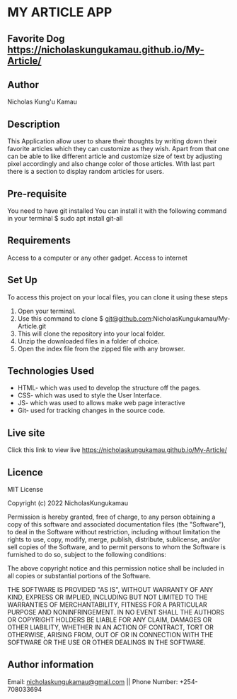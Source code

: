 # MY ARTICLE APP
## Favorite Dog  https://nicholaskungukamau.github.io/My-Article/

## Author
Nicholas Kung'u Kamau

## Description
This Application allow user to share their thoughts by writing down their favorite articles which they can customize as they wish. Apart from that one can be able to like different article and customize size of text by adjusting pixel accordingly and also change color of those articles.
With last part there is a section to display random articles for users.


## Pre-requisite
You need to have git installed You can install it with the following command in your terminal $ sudo apt install git-all

## Requirements
Access to a computer or any other gadget.
Access to internet

## Set Up
To access this project on your local files, you can clone it using these steps

1. Open your terminal. 
2. Use this command to clone $ git@github.com:NicholasKungukamau/My-Article.git
3. This will clone the repository into your local folder.
4. Unzip the downloaded files in a folder of choice.
5. Open the index file from the zipped file with any browser.

## Technologies Used
* HTML- which was used to develop the structure off the pages.
* CSS- which was used to style the User Interface.
* JS- which was used to allows make web page interactive
* Git- used for tracking changes in the source code.

## Live site
Click this link to view live https://nicholaskungukamau.github.io/My-Article/


## Licence
MIT License

Copyright (c) 2022 NicholasKungukamau

Permission is hereby granted, free of charge, to any person obtaining a copy of this software and associated documentation files (the "Software"), to deal in the Software without restriction, including without limitation the rights to use, copy, modify, merge, publish, distribute, sublicense, and/or sell copies of the Software, and to permit persons to whom the Software is furnished to do so, subject to the following conditions:

The above copyright notice and this permission notice shall be included in all copies or substantial portions of the Software.

THE SOFTWARE IS PROVIDED "AS IS", WITHOUT WARRANTY OF ANY KIND, EXPRESS OR IMPLIED, INCLUDING BUT NOT LIMITED TO THE WARRANTIES OF MERCHANTABILITY, FITNESS FOR A PARTICULAR PURPOSE AND NONINFRINGEMENT. IN NO EVENT SHALL THE AUTHORS OR COPYRIGHT HOLDERS BE LIABLE FOR ANY CLAIM, DAMAGES OR OTHER LIABILITY, WHETHER IN AN ACTION OF CONTRACT, TORT OR OTHERWISE, ARISING FROM, OUT OF OR IN CONNECTION WITH THE SOFTWARE OR THE USE OR OTHER DEALINGS IN THE SOFTWARE.

## Author information
Email: nicholaskungukamau@gmail.com || Phone Number: +254-708033694
